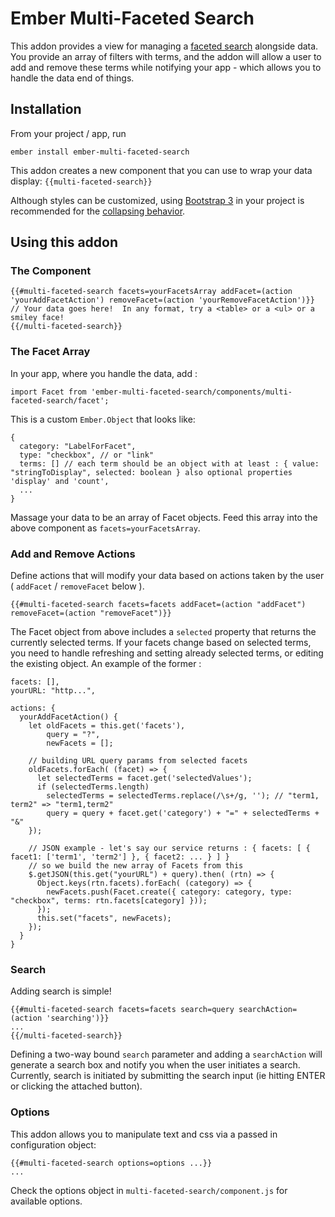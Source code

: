 # Ember Multi-Faceted Search

This addon provides a view for managing a [faceted search](https://en.wikipedia.org/wiki/Faceted_search) alongside data.  You provide an array of filters with terms, and the addon will allow a user to add and remove these terms while notifying your app - which allows you to handle the data end of things.

## Installation

From your project / app, run
```
ember install ember-multi-faceted-search
```

This addon creates a new component that you can use to wrap your data display: `{{multi-faceted-search}}`

Although styles can be customized, using [Bootstrap 3](http://getbootstrap.com/getting-started/) in your project is recommended for the [collapsing behavior](http://getbootstrap.com/javascript/#collapse).

## Using this addon

### The Component
```
{{#multi-faceted-search facets=yourFacetsArray addFacet=(action 'yourAddFacetAction') removeFacet=(action 'yourRemoveFacetAction')}}
// Your data goes here!  In any format, try a <table> or a <ul> or a smiley face!
{{/multi-faceted-search}}
```

### The Facet Array

In your app, where you handle the data, add :

```
import Facet from 'ember-multi-faceted-search/components/multi-faceted-search/facet';
```

This is a custom `Ember.Object` that looks like:

```
{
  category: "LabelForFacet",
  type: "checkbox", // or "link"
  terms: [] // each term should be an object with at least : { value: "stringToDisplay", selected: boolean } also optional properties 'display' and 'count',
  ...
}
```

Massage your data to be an array of Facet objects.  Feed this array into the above component as `facets=yourFacetsArray`.

### Add and Remove Actions

Define actions that will modify your data based on actions taken by the user ( `addFacet` / `removeFacet` below ).

```
{{#multi-faceted-search facets=facets addFacet=(action "addFacet") removeFacet=(action "removeFacet")}}
```

The Facet object from above includes a `selected` property that returns the currently selected terms.  If your facets change based on selected terms, you need to handle refreshing and setting already selected terms, or editing the existing object.  An example of the former : 

```
facets: [],
yourURL: "http...",

actions: {
  yourAddFacetAction() {
    let oldFacets = this.get('facets'),
        query = "?",
        newFacets = [];

    // building URL query params from selected facets
    oldFacets.forEach( (facet) => {
      let selectedTerms = facet.get('selectedValues');
      if (selectedTerms.length)
        selectedTerms = selectedTerms.replace(/\s+/g, ''); // "term1, term2" => "term1,term2"
        query = query + facet.get('category') + "=" + selectedTerms + "&"
    });

    // JSON example - let's say our service returns : { facets: [ { facet1: ['term1', 'term2'] }, { facet2: ... } ] }
    // so we build the new array of Facets from this
    $.getJSON(this.get("yourURL") + query).then( (rtn) => {
      Object.keys(rtn.facets).forEach( (category) => {
        newFacets.push(Facet.create({ category: category, type: "checkbox", terms: rtn.facets[category] }));
      });
      this.set("facets", newFacets);
    });
  }
}
```

### Search

Adding search is simple!

```
{{#multi-faceted-search facets=facets search=query searchAction=(action 'searching')}}
...
{{/multi-faceted-search}}
```

Defining a two-way bound `search` parameter and adding a `searchAction` will generate a search box and notify you when the user initiates a search.  Currently, search is initiated by submitting the search input (ie hitting ENTER or clicking the attached button).

### Options

This addon allows you to manipulate text and css via a passed in configuration object:

```
{{#multi-faceted-search options=options ...}}
...
```

Check the options object in `multi-faceted-search/component.js` for available options.
